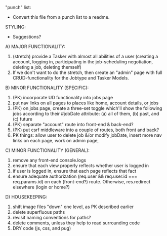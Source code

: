 "punch" list:
- Convert this file from a punch list to a readme.

STYLING:
- Suggestions?

A) MAJOR FUNCTIONALITY:
1) (stretch) provide a Tasker with almost all abilities of a user
  (creating a  account, logging in, participating in the
  job-scheduling negotiation, deleting a job, deleting themself)
2) If we don't want to do the stretch, then create an "admin" page
  with full CRUD-functionality for the Jobtype and Tasker Models.

B) MINOR FUNCTIONALITY (SPECIFIC):
1) (PK) incorporate UD functionality into jobs page
2) put nav links on all pages to places like home, account details,
  or jobs
4) (PK) on jobs page, create a three-set toggle which'll show
  the following jobs according to their #jobDate attribute:
  (a) all of them, (b) past, and (c) future
5) (PK) separate "account" route into front-end & back-end?
6) (PK) put csrf middleware into a couple of routes, both
  front and back?
7) PK things: allow user to delete job &/or modify jobDate, 
insert more nav links on each page, work on admin page,

C) MINOR FUNCTIONALITY (GENERAL):
1) remove any front-end console.logs
2) ensure that each view properly reflects whether user is logged in
3) if user is logged in, ensure that each page reflects that fact
4) ensure adequate authorization (req.user && req.user.id === req.params.id)
  on each (front-end?) route.  Otherwise, res.redirect elsewhere (login or home?)

D) HOUSEKEEPING:
1) shift image files "down" one level, as PK described earlier
2) delete superfluous paths
3) revisit naming conventions for paths?
4) delete comments, unless they help to read surrounding code
5) DRY code (js, css, and pug)
